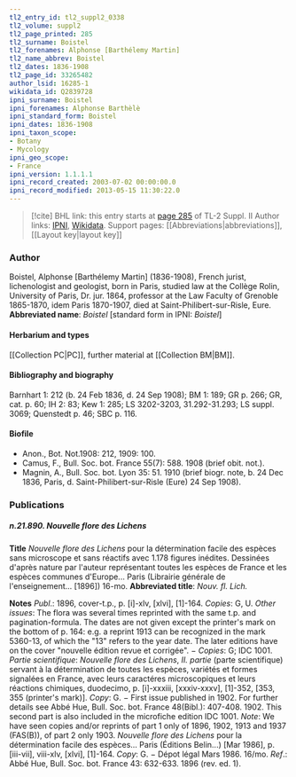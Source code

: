 ```yaml
---
tl2_entry_id: tl2_suppl2_0338
tl2_volume: suppl2
tl2_page_printed: 285
tl2_surname: Boistel
tl2_forenames: Alphonse [Barthélemy Martin]
tl2_name_abbrev: Boistel
tl2_dates: 1836-1908
tl2_page_id: 33265482
author_lsid: 16285-1
wikidata_id: Q2839728
ipni_surname: Boistel
ipni_forenames: Alphonse Barthèlè
ipni_standard_form: Boistel
ipni_dates: 1836-1908
ipni_taxon_scope: 
- Botany
- Mycology
ipni_geo_scope: 
- France
ipni_version: 1.1.1.1
ipni_record_created: 2003-07-02 00:00:00.0
ipni_record_modified: 2013-05-15 11:30:22.0
---
```


> [!cite] BHL link: this entry starts at [page 285](https://www.biodiversitylibrary.org/page/33265482) of TL-2 Suppl. II
> Author links: [IPNI](https://www.ipni.org/a/16285-1), [Wikidata](https://www.wikidata.org/wiki/Q2839728). Support pages: [[Abbreviations|abbreviations]], [[Layout key|layout key]]

### Author

Boistel, Alphonse \[Barthélemy Martin\] (1836-1908), French jurist, lichenologist and geologist, born in Paris, studied law at the Collège Rolin, University of Paris, Dr. jur. 1864, professor at the Law Faculty of Grenoble 1865-1870, idem Paris 1870-1907, died at Saint-Philibert-sur-Risle, Eure. 
**Abbreviated name**: *Boistel* \[standard form in IPNI: *Boistel*\]

#### Herbarium and types

[[Collection PC|PC]], further material at [[Collection BM|BM]].

#### Bibliography and biography

Barnhart 1: 212 (b. 24 Feb 1836, d. 24 Sep 1908); BM 1: 189; GR p. 266; GR, cat. p. 60; IH 2: 83; Kew 1: 285; LS 3202-3203, 31.292-31.293; LS suppl. 3069; Quenstedt p. 46; SBC p. 116.

#### Biofile

- Anon., Bot. Not.1908: 212, 1909: 100.
- Camus, F., Bull. Soc. bot. France 55(7): 588. 1908 (brief obit. not.).
- Magnin, A., Bull. Soc. bot. Lyon 35: 51. 1910 (brief biogr. note, b. 24 Dec 1836, Paris, d. Saint-Philibert-sur-Risle (Eure) 24 Sep 1908).

### Publications

##### n.21.890. Nouvelle flore des Lichens

**Title**
*Nouvelle flore des Lichens* pour la détermination facile des espèces sans microscope et sans réactifs avec 1.178 figures inédites. Dessinées d'après nature par l'auteur représentant toutes les espèces de France et les espèces communes d'Europe... Paris (Librairie générale de l'enseignement... \[1896\]) 16-mo.
**Abbreviated title**: *Nouv. fl. Lich.*

**Notes**
*Publ*.: 1896, cover-t.p., p. \[i\]-xlv, \[xlvi\], \[1\]-164. *Copies*: G, U.
*Other issues*: The flora was several times reprinted with the same t.p. and pagination-formula. The dates are not given except the printer's mark on the bottom of p. 164: e.g. a reprint 1913 can be recognized in the mark 5360-13, of which the "13" refers to the year date. The later editions have on the cover "nouvelle édition revue et corrigée". − *Copies*: G; IDC 1001.
*Partie scientifique*: *Nouvelle flore des Lichens*, *II. partie* (parte scientifique) servant à la détermination de toutes les espèces, variétés et formes signalées en France, avec leurs caractéres microscopiques et leurs réactions chimiques, duodecimo, p. \[i\]-xxxiii, \[xxxiv-xxxv\], \[1\]-352, \[353, 355 (printer's mark)\]. *Copy*: G. − First issue published in 1902. For further details see Abbé Hue, Bull. Soc. bot. France 48(Bibl.): 407-408. 1902. This second part is also included in the microfiche edition IDC 1001.
*Note*: We have seen copies and/or reprints of part 1 only of 1896, 1902, 1913 and 1937 (FAS(B)), of part 2 only 1903.
*Nouvelle flore des Lichens* pour la détermination facile des espèces... Paris (Éditions Belin...) \[Mar 1986\], p. \[iii-vii\], viii-xlv, \[xlvi\], \[1\]-164. *Copy*: G. − Dépot légal Mars 1986. 16/mo.
*Ref*.: Abbé Hue, Bull. Soc. bot. France 43: 632-633. 1896 (rev. ed. 1).

